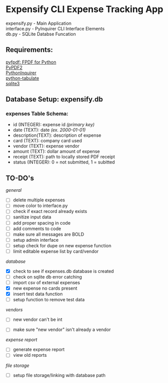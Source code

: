 # Expensify CLI Expense Tracking App

expensify.py - Main Application  
interface.py - PyInquirer CLI Interface Elements  
db.py - SQLite Databse Funcation  

## Requirements:

[pyfpdf: FPDF for Python](https://github.com/reingart/pyfpdf)  
[PyPDF2](https://github.com/mstamy2/PyPDF2)  
[PythonInquirer](https://github.com/CITGuru/PyInquirer)  
[python-tabulate](https://github.com/astanin/python-tabulate)  
[sqlite3](https://docs.python.org/3/library/sqlite3.html)  

## Database Setup: expensify.db

### expenses Table Schema:

- id (INTEGER): expense id *(primary key)*
- date (TEXT): date *(ex. 2000-01-01)*
- description(TEXT): description of expense
- card (TEXT): company card used
- vendor (TEXT): expense vendor
- amount (TEXT): dollar amount of expense
- receipt (TEXT): path to locally stored PDF receipt
- status (INTEGER): 0 = not submitted, 1 = subitted

## TO-DO's

*general*
- [ ] delete multiple expenses
- [ ] move color to interface.py
- [ ] check if exact record already exists
- [ ] sanitize input data
- [ ] add proper spacing in code
- [ ] add comments to code
- [ ] make sure all messages are BOLD
- [ ] setup admin interface
- [ ] setup check for dupe on new expense function
- [ ] limit editable expense list by card/vendor

*database*

- [x] check to see if expenses.db database is created
- [ ] check on sqlite db error catching
- [ ] import csv of external expenses
- [x] new expense no cards present
- [x] insert test data function
- [ ] setup function to remove test data

*vendors*

- [ ] new vendor can't be int
- [ ] make sure "new vendor" isn't already a vendor


*expense report*

- [ ] generate expense report
- [ ] view old reports

*file storage*

- [ ] setup file storage/linking with database path

